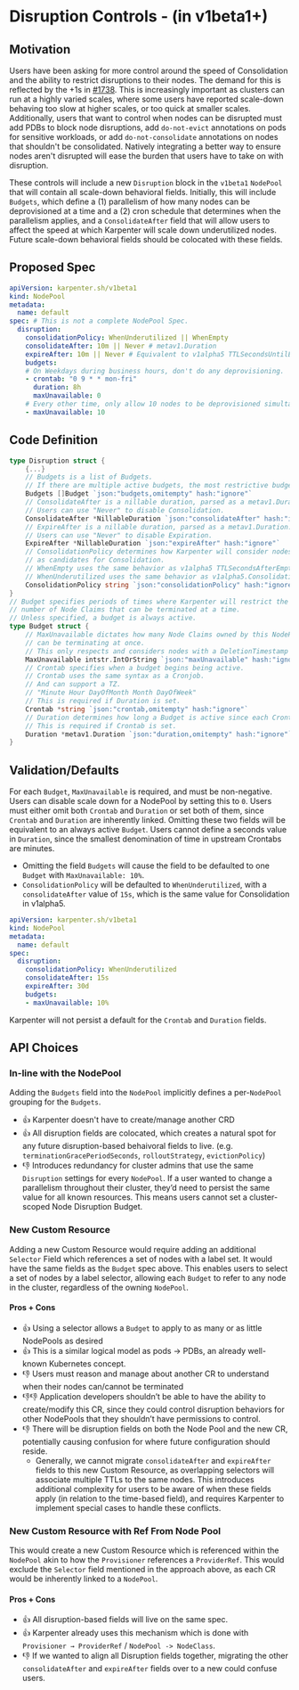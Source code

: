 # Disruption Controls - (in v1beta1+)

## Motivation
Users have been asking for more control around the speed of Consolidation and the ability to restrict disruptions to their nodes. The demand for this is reflected by the +1s in [#1738](https://github.com/aws/karpenter/issues/1738). This is increasingly important as clusters can run at a highly varied scales, where some users have reported scale-down behaving too slow at higher scales, or too quick at smaller scales. Additionally, users that want to control when nodes can be disrupted must add PDBs to block node disruptions, add `do-not-evict` annotations on pods for sensitive workloads, or add `do-not-consolidate` annotations on nodes that shouldn't be consolidated. Natively integrating a better way to ensure nodes aren't disrupted will ease the burden that users have to take on with disruption.

These controls will include a new `Disruption` block in the `v1beta1` `NodePool` that will contain all scale-down behavioral fields. Initially, this will include `Budgets`, which define a (1) parallelism of how many nodes can be deprovisioned at a time and a (2) cron schedule that determines when the parallelism applies, and a `ConsolidateAfter` field that will allow users to affect the speed at which Karpenter will scale down underutilized nodes. Future scale-down behavioral fields should be colocated with these fields.

## Proposed Spec

```yaml
apiVersion: karpenter.sh/v1beta1
kind: NodePool
metadata:
  name: default
spec: # This is not a complete NodePool Spec.
  disruption:
    consolidationPolicy: WhenUnderutilized || WhenEmpty
    consolidateAfter: 10m || Never # metav1.Duration
    expireAfter: 10m || Never # Equivalent to v1alpha5 TTLSecondsUntilExpired
    budgets:
    # On Weekdays during business hours, don't do any deprovisioning.
    - crontab: "0 9 * * mon-fri"
      duration: 8h
      maxUnavailable: 0
    # Every other time, only allow 10 nodes to be deprovisioned simultaneously
    - maxUnavailable: 10
```

## Code Definition

```go
type Disruption struct {
    {...}
    // Budgets is a list of Budgets.
    // If there are multiple active budgets, the most restrictive budget's maxUnavailable is respected.
    Budgets []Budget `json:"budgets,omitempty" hash:"ignore"`
    // ConsolidateAfter is a nillable duration, parsed as a metav1.Duration.
    // Users can use "Never" to disable Consolidation.
    ConsolidateAfter *NillableDuration `json:"consolidateAfter" hash:"ignore"`
    // ExpireAfter is a nillable duration, parsed as a metav1.Duration.
    // Users can use "Never" to disable Expiration.
    ExpireAfter *NillableDuration `json:"expireAfter" hash:"ignore"`
    // ConsolidationPolicy determines how Karpenter will consider nodes
    // as candidates for Consolidation.
    // WhenEmpty uses the same behavior as v1alpha5 TTLSecondsAfterEmpty
    // WhenUnderutilized uses the same behavior as v1alpha5.ConsolidationEnabled: true
    ConsolidationPolicy string `json:"consolidationPolicy" hash:"ignore"`
}
// Budget specifies periods of times where Karpenter will restrict the
// number of Node Claims that can be terminated at a time.
// Unless specified, a budget is always active.
type Budget struct {
    // MaxUnavailable dictates how many Node Claims owned by this NodePool
    // can be terminating at once.
    // This only respects and considers nodes with a DeletionTimestamp set.
    MaxUnavailable intstr.IntOrString `json:"maxUnavailable" hash:"ignore"`
    // Crontab specifies when a budget begins being active.
    // Crontab uses the same syntax as a Cronjob.
    // And can support a TZ.
    // "Minute Hour DayOfMonth Month DayOfWeek"
    // This is required if Duration is set.
    Crontab *string `json:"crontab,omitempty" hash:"ignore"`
    // Duration determines how long a Budget is active since each Crontab hit.
    // This is required if Crontab is set.
    Duration *metav1.Duration `json:"duration,omitempty" hash:"ignore"`
}
```

## Validation/Defaults

For each `Budget`, `MaxUnavailable` is required, and must be non-negative. Users can disable scale down for a NodePool by setting this to `0`. Users must either omit both `Crontab` and `Duration` or set both of them, since `Crontab` and `Duration` are inherently linked. Omitting these two fields will be equivalent to an always active `Budget`. Users cannot define a seconds value in `Duration`, since the smallest denomination of time in upstream Crontabs are minutes.

- Omitting the field `Budgets` will cause the field to be defaulted to one `Budget` with `MaxUnavailable: 10%`.
- `ConsolidationPolicy` will be defaulted to `WhenUnderutilized`, with a `consolidateAfter` value of `15s`, which is the same value for Consolidation in v1alpha5.

```yaml
apiVersion: karpenter.sh/v1beta1
kind: NodePool
metadata:
  name: default
spec:
  disruption:
    consolidationPolicy: WhenUnderutilized
    consolidateAfter: 15s
    expireAfter: 30d
    budgets:
    - maxUnavailable: 10%
```
Karpenter will not persist a default for the `Crontab` and `Duration` fields.

## API Choices

### In-line with the NodePool

Adding the `Budgets` field into the `NodePool` implicitly defines a per-`NodePool` grouping for the `Budgets`.

* 👍 Karpenter doesn't have to create/manage another CRD
* 👍 All disruption fields are colocated, which creates a natural spot for any future disruption-based behaivoral fields to live. (e.g. `terminationGracePeriodSeconds`, `rolloutStrategy`, `evictionPolicy`)
* 👎 Introduces redundancy for cluster admins that use the same `Disruption` settings for every `NodePool`. If a user wanted to change a parallelism throughout their cluster, they’d need to persist the same value for all known resources. This means users cannot set a cluster-scoped Node Disruption Budget.

### New Custom Resource

Adding a new Custom Resource would require adding an additional `Selector` Field which references a set of nodes with a label set. It would have the same fields as the `Budget` spec above. This enables users to select a set of nodes by a label selector, allowing each `Budget` to refer to any node in the cluster, regardless of the owning `NodePool`.

#### Pros + Cons

* 👍 Using a selector allows a `Budget` to apply to as many or as little NodePools as desired
* 👍 This is a similar logical model as pods → PDBs, an already well-known Kubernetes concept.
* 👎 Users must reason and manage about another CR to understand when their nodes can/cannot be terminated
* 👎👎 Application developers shouldn’t be able to have the ability to create/modify this CR, since they could control disruption behaviors for other NodePools that they shouldn’t have permissions to control.
* 👎 There will be disruption fields on both the Node Pool and the new CR, potentially causing confusion for where future configuration should reside.
  * Generally, we cannot migrate `consolidateAfter` and `expireAfter` fields to this new Custom Resource, as overlapping selectors will associate multiple TTLs to the same nodes. This introduces additional complexity for users to be aware of when these fields apply (in relation to the time-based field), and requires Karpenter to implement special cases to handle these conflicts.

### New Custom Resource with Ref From Node Pool

This would create a new Custom Resource which is referenced within the `NodePool` akin to how the `Provisioner` references a `ProviderRef`. This would exclude the `Selector` field mentioned in the approach above, as each CR would be inherently linked to a `NodePool`.

#### Pros + Cons

* 👍 All disruption-based fields will live on the same spec.
* 👍 Karpenter already uses this mechanism which is done with `Provisioner → ProviderRef` / `NodePool -> NodeClass`.
* 👎 If we wanted to align all Disruption fields together, migrating the other `consolidateAfter` and `expireAfter` fields over to a new could confuse users.
